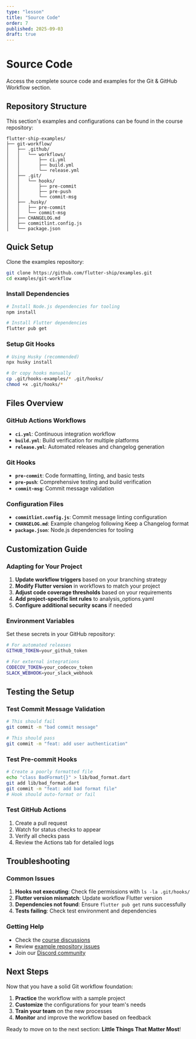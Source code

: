 ```yaml
---
type: "lesson"
title: "Source Code"
order: 7
published: 2025-09-03
draft: true
---
```


# Source Code

Access the complete source code and examples for the Git & GitHub Workflow section.

## Repository Structure

This section's examples and configurations can be found in the course repository:

```
flutter-ship-examples/
├── git-workflow/
│   ├── .github/
│   │   └── workflows/
│   │       ├── ci.yml
│   │       ├── build.yml
│   │       └── release.yml
│   ├── .git/
│   │   └── hooks/
│   │       ├── pre-commit
│   │       ├── pre-push
│   │       └── commit-msg
│   ├── .husky/
│   │   ├── pre-commit
│   │   └── commit-msg
│   ├── CHANGELOG.md
│   ├── commitlint.config.js
│   └── package.json
```

## Quick Setup

Clone the examples repository:

```bash
git clone https://github.com/flutter-ship/examples.git
cd examples/git-workflow
```

### Install Dependencies

```bash
# Install Node.js dependencies for tooling
npm install

# Install Flutter dependencies
flutter pub get
```

### Setup Git Hooks

```bash
# Using Husky (recommended)
npx husky install

# Or copy hooks manually
cp .git/hooks-examples/* .git/hooks/
chmod +x .git/hooks/*
```

## Files Overview

### GitHub Actions Workflows

- **`ci.yml`**: Continuous integration workflow
- **`build.yml`**: Build verification for multiple platforms
- **`release.yml`**: Automated releases and changelog generation

### Git Hooks

- **`pre-commit`**: Code formatting, linting, and basic tests
- **`pre-push`**: Comprehensive testing and build verification
- **`commit-msg`**: Commit message validation

### Configuration Files

- **`commitlint.config.js`**: Commit message linting configuration
- **`CHANGELOG.md`**: Example changelog following Keep a Changelog format
- **`package.json`**: Node.js dependencies for tooling

## Customization Guide

### Adapting for Your Project

1. **Update workflow triggers** based on your branching strategy
2. **Modify Flutter version** in workflows to match your project
3. **Adjust code coverage thresholds** based on your requirements
4. **Add project-specific lint rules** to analysis_options.yaml
5. **Configure additional security scans** if needed

### Environment Variables

Set these secrets in your GitHub repository:

```bash
# For automated releases
GITHUB_TOKEN=your_github_token

# For external integrations
CODECOV_TOKEN=your_codecov_token
SLACK_WEBHOOK=your_slack_webhook
```

## Testing the Setup

### Test Commit Message Validation

```bash
# This should fail
git commit -m "bad commit message"

# This should pass
git commit -m "feat: add user authentication"
```

### Test Pre-commit Hooks

```bash
# Create a poorly formatted file
echo "class BadFormat{}" > lib/bad_format.dart
git add lib/bad_format.dart
git commit -m "feat: add bad format file"
# Hook should auto-format or fail
```

### Test GitHub Actions

1. Create a pull request
2. Watch for status checks to appear
3. Verify all checks pass
4. Review the Actions tab for detailed logs

## Troubleshooting

### Common Issues

1. **Hooks not executing**: Check file permissions with `ls -la .git/hooks/`
2. **Flutter version mismatch**: Update workflow Flutter version
3. **Dependencies not found**: Ensure `flutter pub get` runs successfully
4. **Tests failing**: Check test environment and dependencies

### Getting Help

- Check the [course discussions](https://github.com/flutter-ship/discussions)
- Review [example repository issues](https://github.com/flutter-ship/examples/issues)
- Join our [Discord community](https://discord.gg/flutter-ship)

## Next Steps

Now that you have a solid Git workflow foundation:

1. **Practice** the workflow with a sample project
2. **Customize** the configurations for your team's needs
3. **Train your team** on the new processes
4. **Monitor** and improve the workflow based on feedback

Ready to move on to the next section: **Little Things That Matter Most**!
